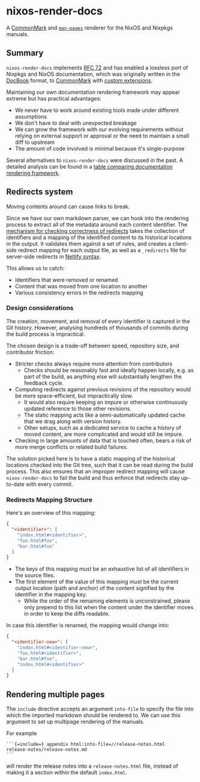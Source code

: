 # nixos-render-docs

A [CommonMark](https://commonmark.org/) and [`man-pages`](https://www.man7.org/linux/man-pages/man7/man-pages.7.html) renderer for the NixOS and Nixpkgs manuals.

## Summary

`nixos-render-docs` implements [RFC 72](https://github.com/NixOS/rfcs/pull/72) and has enabled a lossless port of Nixpkgs and NixOS documentation, which was originally written in the [DocBook](https://docbook.org/whatis) format, to [CommonMark](https://commonmark.org/) with [custom extensions](../../../../doc/README.md#syntax).

Maintaining our own documentation rendering framework may appear extreme but has practical advantages:
- We never have to work around existing tools made under different assumptions
- We don't have to deal with unexpected breakage
- We can grow the framework with our evolving requirements without relying on external support or approval or the need to maintain a small diff to upstream
- The amount of code involved is minimal because it's single-purpose

Several alternatives to `nixos-render-docs` were discussed in the past.
A detailed analysis can be found in a [table comparing documentation rendering framework](https://ethercalc.net/dc4vcnnl8zv0).

## Redirects system

Moving contents around can cause links to break.

Since we have our own markdown parser, we can hook into the rendering process to extract all of the metadata around each content identifier.
The [mechanism for checking correctness of redirects](./src/nixos_render_docs/redirects.py) takes the collection of identifiers and a mapping of the identified content to its historical locations in the output.
It validates them against a set of rules, and creates a client-side redirect mapping for each output file, as well as a `_redirects` file for server-side redirects in [Netlify syntax](https://docs.netlify.com/routing/redirects/#syntax-for-the-redirects-file).

This allows us to catch:
- Identifiers that were removed or renamed
- Content that was moved from one location to another
- Various consistency errors in the redirects mapping

### Design considerations

The creation, movement, and removal of every identifier is captured in the Git history.
However, analysing hundreds of thousands of commits during the build process is impractical.

The chosen design is a trade-off between speed, repository size, and contributor friction:
- Stricter checks always require more attention from contributors
    - Checks should be reasonably fast and ideally happen locally, e.g. as part of the build, as anything else will substantially lengthen the feedback cycle.
- Computing redirects against previous revisions of the repository would be more space-efficient, but impractically slow.
    - It would also require keeping an impure or otherwise continuously updated reference to those other revisions.
    - The static mapping acts like a semi-automatically updated cache that we drag along with version history.
    - Other setups, such as a dedicated service to cache a history of moved content, are more complicated and would still be impure.
- Checking in large amounts of data that is touched often, bears a risk of more merge conflicts or related build failures.

The solution picked here is to have a static mapping of the historical locations checked into the Git tree, such that it can be read during the build process.
This also ensures that an improper redirect mapping will cause `nixos-render-docs` to fail the build and thus enforce that redirects stay up-to-date with every commit.

### Redirects Mapping Structure

Here's an overview of this mapping:

```json
{
  "<identifier>": [
    "index.html#<identifier>",
    "foo.html#foo",
    "bar.html#foo"
  ]
}
```

- The keys of this mapping _must_ be an exhaustive list of all identifiers in the source files.
- The first element of the value of this mapping _must_ be the current output location (path and anchor) of the content signified by the identifier in the mapping key.
  - While the order of the remaining elements is unconstrained, please only prepend to this list when the content under the identifier moves in order to keep the diffs readable.

In case this identifier is renamed, the mapping would change into:

```json
{
  "<identifier-new>": [
    "index.html#<identifier-new>",
    "foo.html#<identifier>",
    "bar.html#foo",
    "index.html#<identifier>"
  ]
}
```

## Rendering multiple pages

The `include` directive accepts an argument `into-file` to specify the file into which the imported markdown should be rendered to. We can use this argument to set up multipage rendering of the manuals.

For example

~~~
```{=include=} appendix html:into-file=//release-notes.html
release-notes/release-notes.md
```
~~~

will render the release notes into a `release-notes.html` file, instead of making it a section within the default `index.html`.
